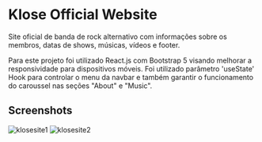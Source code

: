 # Klose Official Website

Site oficial de banda de rock alternativo com informações sobre os membros, datas de shows, músicas, vídeos e footer.

Para este projeto foi utilizado React.js com Bootstrap 5 visando melhorar a responsividade para dispositivos móveis. Foi utilizado parâmetro 'useState' Hook para controlar o menu da navbar e também garantir o funcionamento do caroussel nas seções "About" e "Music".

## Screenshots

![klosesite1](https://github.com/nathansodre/simpsons-site/assets/127889971/d7c8708e-e938-465d-b044-e58f8dc682df)
![klosesite2](https://github.com/nathansodre/simpsons-site/assets/127889971/82f62145-6ce3-41fb-b485-95485438ab51)

